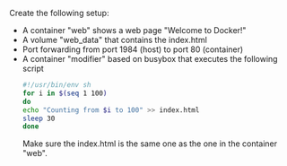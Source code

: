 Create the following setup:

- A container "web" shows a web page "Welcome to Docker!"
- A volume "web_data" that contains the index.html
- Port forwarding from port 1984 (host) to port 80 (container)
- A container "modifier" based on busybox that executes the following script
  ```sh
  #!/usr/bin/env sh
  for i in $(seq 1 100)
  do
  echo "Counting from $i to 100" >> index.html
  sleep 30
  done
  ```
  Make sure the index.html is the same one as the one in the container "web".
